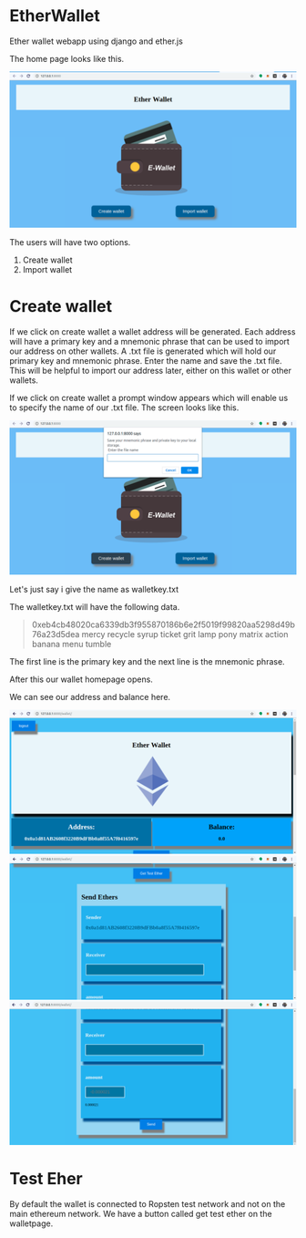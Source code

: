 # EtherWallet
Ether wallet webapp using django and ether.js

The home page looks like this.

![Image of homepage](https://github.com/Allwin12/EtherWallet/blob/master/screenshots/homepage.png)

The users will have two options.    
1. Create wallet
2. Import wallet

# Create wallet

If we click on create wallet a wallet address will be generated. Each address will have a primary key and a mnemonic phrase that can be used to import our address on other wallets. A .txt file is generated which will hold our primary key and mnemonic phrase. Enter the name and save the .txt file. This will be helpful to import our address later, either on this wallet or other wallets.


If we click on create wallet a prompt window appears which will enable us to specify the name of our .txt file.
The screen looks like this.

![Image of homepage](https://github.com/Allwin12/EtherWallet/blob/master/screenshots/createwallet.png)

Let's just say i give the name as walletkey.txt

The walletkey.txt will have the following data.

>0xeb4cb48020ca6339db3f955870186b6e2f5019f99820aa5298d49b76a23d5dea
>mercy recycle syrup ticket grit lamp pony matrix action banana menu tumble

The first line is the primary key and the next line is the mnemonic phrase.

After this our wallet homepage opens.

We can see our address and balance here.

![Image of Wallet1](https://github.com/Allwin12/EtherWallet/blob/master/screenshots/wallet1.png)
![Image of Wallet2](https://github.com/Allwin12/EtherWallet/blob/master/screenshots/wallet2.png)
![Image of Wallet3](https://github.com/Allwin12/EtherWallet/blob/master/screenshots/wallet3.png)

# Test Eher

By default the wallet is connected to Ropsten test network and not on the main ethereum network. We have a button called 
get test ether on the walletpage.

